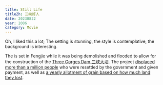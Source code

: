 ```yaml
---
title: Still Life
titleZh: 三峡好人
date: 20230822
year: 2006
category: Movie
---
```


Oh, I liked this a lot; The setting is stunning, the style is contemplative, the background is interesting.

The is set in Fengjie while it was being demolished and flooded to allow for the construction of the [Three Gorges Dam 三峡大坝](https://www.scientificamerican.com/article/chinas-three-gorges-dam-disaster/). The project [displaced more than a million people](https://www.hrw.org/legacy/summaries/s.china952.html) who were resettled by the government and given payment, as well as [a yearly allotment of grain based on how much land they lost](https://www.chinadaily.com.cn/english/doc/2004-07/15/content_348413.htm).

